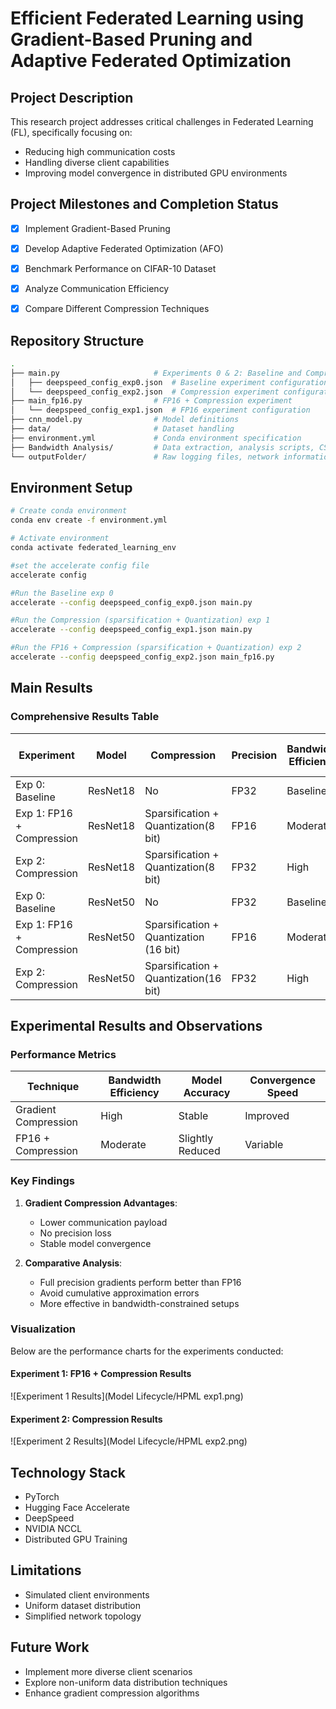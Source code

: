 # Efficient Federated Learning using Gradient-Based Pruning and Adaptive Federated Optimization

## Project Description
This research project addresses critical challenges in Federated Learning (FL), specifically focusing on:
- Reducing high communication costs
- Handling diverse client capabilities
- Improving model convergence in distributed GPU environments

## Project Milestones and Completion Status
- [x] Implement Gradient-Based Pruning
- [x] Develop Adaptive Federated Optimization (AFO)
- [x] Benchmark Performance on CIFAR-10 Dataset
- [x] Analyze Communication Efficiency
- [x] Compare Different Compression Techniques


## Repository Structure
```bash
.
├── main.py                     # Experiments 0 & 2: Baseline and Compression
│   ├── deepspeed_config_exp0.json  # Baseline experiment configuration
│   └── deepspeed_config_exp2.json  # Compression experiment configuration
├── main_fp16.py                # FP16 + Compression experiment
│   └── deepspeed_config_exp1.json  # FP16 experiment configuration
├── cnn_model.py                # Model definitions
├── data/                       # Dataset handling
├── environment.yml             # Conda environment specification
├── Bandwidth Analysis/         # Data extraction, analysis scripts, CSVs, and plots
└── outputFolder/               # Raw logging files, network information, train-test errors, and accuracies
```

## Environment Setup
```bash
# Create conda environment
conda env create -f environment.yml

# Activate environment
conda activate federated_learning_env

#set the accelerate config file
accelerate config

#Run the Baseline exp 0
accelerate --config deepspeed_config_exp0.json main.py

#Run the Compression (sparsification + Quantization) exp 1
accelerate --config deepspeed_config_exp1.json main.py

#Run the FP16 + Compression (sparsification + Quantization) exp 2
accelerate --config deepspeed_config_exp2.json main_fp16.py
```


## Main Results

### Comprehensive Results Table

| Experiment | Model | Compression | Precision | Bandwidth Efficiency | Test Accuracy | Convergence Speed | Communication Overhead | Gradient Update Frequency |
|-----------|-------|-------------|-----------|---------------------|--------------|------------------|------------------------|--------------------------|
| Exp 0: Baseline | ResNet18 | No | FP32 | Baseline | 84.22% | Baseline | High | Standard |
| Exp 1: FP16 + Compression | ResNet18 | Sparsification + Quantization(8 bit) | FP16 | Moderate | 79% | Accelerated | Moderate | Increased |
| Exp 2: Compression | ResNet18 | Sparsification + Quantization(8 bit) | FP32 | High | 83.98% | Improved | Reduced | Standard |
| Exp 0: Baseline | ResNet50 | No | FP32 | Baseline | - | Baseline | High | Standard |
| Exp 1: FP16 + Compression | ResNet50 | Sparsification + Quantization (16 bit) | FP16 | Moderate | - | Accelerated | Moderate | Increased |
| Exp 2: Compression | ResNet50 | Sparsification + Quantization(16 bit) | FP32 | High | - | Improved | Reduced | Standard |

## Experimental Results and Observations

### Performance Metrics
| Technique | Bandwidth Efficiency | Model Accuracy | Convergence Speed |
|-----------|---------------------|---------------|------------------|
| Gradient Compression | High | Stable | Improved |
| FP16 + Compression | Moderate | Slightly Reduced | Variable |

### Key Findings
1. **Gradient Compression Advantages**:
   - Lower communication payload
   - No precision loss
   - Stable model convergence

2. **Comparative Analysis**:
   - Full precision gradients perform better than FP16
   - Avoid cumulative approximation errors
   - More effective in bandwidth-constrained setups

### Visualization

Below are the performance charts for the experiments conducted:

#### Experiment 1: FP16 + Compression Results
![Experiment 1 Results](Model Lifecycle/HPML exp1.png)

#### Experiment 2: Compression Results
![Experiment 2 Results](Model Lifecycle/HPML exp2.png)

## Technology Stack
- PyTorch
- Hugging Face Accelerate
- DeepSpeed
- NVIDIA NCCL
- Distributed GPU Training

## Limitations
- Simulated client environments
- Uniform dataset distribution
- Simplified network topology

## Future Work
- Implement more diverse client scenarios
- Explore non-uniform data distribution techniques
- Enhance gradient compression algorithms
